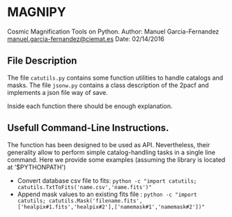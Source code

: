 # MAGNIPY

Cosmic Magnification Tools on Python.
Author: Manuel Garcia-Fernandez <manuel.garcia-fernandez@ciemat.es>
Date: 02/14/2016

## File Description

The file `catutils.py` contains some function utilities to handle catalogs and masks.
The file `jsonw.py` contains a class description of the 2pacf and implements a json file way of save.

Inside each function there should be enough explanation.

## Usefull Command-Line Instructions.

The function has been designed to be used as API. Nevertheless, their generality allow to perform simple catalog-handling tasks in a single line command. Here we provide some examples (assuming the library is located at '$PYTHONPATH')

* Convert database csv file to fits:
`python -c "import catutils; catutils.TxtToFits('name.csv','name.fits')"`
* Append mask values to an existing fits file :
`python -c "import catutils; catutils.Mask('filename.fits',['healpix#1.fits','healpix#2'],['namemask#1','namemask#2'])"`
